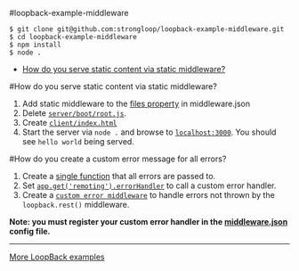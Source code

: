 #loopback-example-middleware
```
$ git clone git@github.com:strongloop/loopback-example-middleware.git
$ cd loopback-example-middleware
$ npm install
$ node .
```

- [How do you serve static content via static middleware?](https://github.com/strongloop/loopback-example-middleware#how-do-you-serve-static-content-via-static-middleware)

#How do you serve static content via static middleware?
1. Add static middleware to the [files property](https://github.com/strongloop/loopback-example-middleware/blob/master/server/middleware.json#L17-L19) in middleware.json
2. Delete [`server/boot/root.js`](https://github.com/strongloop/loopback-example-middleware/blob/master/server/boot).
3. Create [`client/index.html`](https://github.com/strongloop/loopback-example-middleware/blob/master/client/index.html)
4. Start the server via `node .` and browse to [`localhost:3000`](http://localhost:3000). You should see `hello world` being served.


#How do you create a custom error message for all errors?
1. Create a [single function](https://github.com/strongloop/loopback-example-middleware/blob/master/server/server.js#L33-l41) that all errors are passed to.
2. Set [`app.get('remoting').errorHandler`](https://github.com/strongloop/loopback-example-middleware/blob/master/server/server.js#L23-l31) to call a custom error handler.
3. Create a [`custom error middleware`](https://github.com/strongloop/loopback-example-middleware/blob/master/server/middleware/custom-error.js) to handle errors not thrown by the `loopback.rest()` middleware.

**Note: you must register your custom error handler in the [middleware.json](https://github.com/strongloop/loopback-example-middleware/blob/master/server/middleware.json#L25) config file.**

---

[More LoopBack examples](https://github.com/strongloop/loopback-example)
